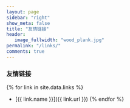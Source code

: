 ```yaml
---
layout: page
sidebar: "right"
show_meta: false
title: "友情链接"
header:
   image_fullwidth: "wood_plank.jpg"
permalink: "/links/"
comments: true
---
```




### 友情链接

{% for link in site.data.links %}
* [{{ link.name }}]({{ link.url }})
{% endfor %}

